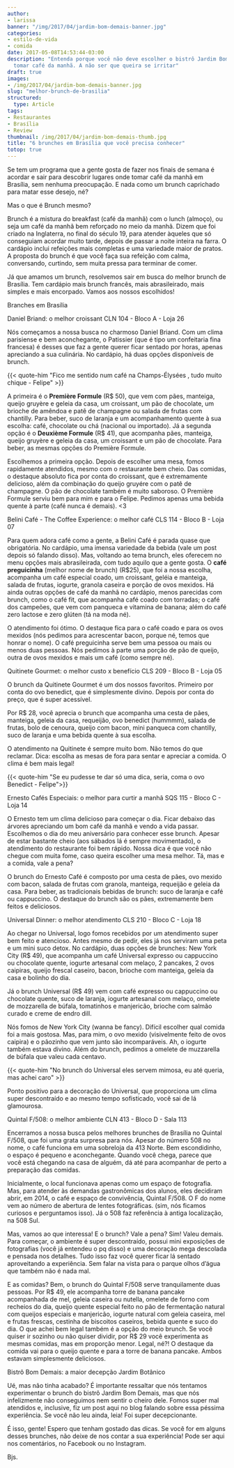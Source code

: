 ```yaml
---
author:
- larissa
banner: "/img/2017/04/jardim-bom-demais-banner.jpg"
categories:
- estilo-de-vida
- comida
date: 2017-05-08T14:53:44-03:00
description: "Entenda porque você não deve escolher o bistrô Jardim Bom Demais para
  tomar café da manhã. A não ser que queira se irritar"
draft: true
images:
- /img/2017/04/jardim-bom-demais-banner.jpg
slug: "melhor-brunch-de-brasilia"
structured:
  type: Article
tags:
- Restaurantes
- Brasília
- Review
thumbnail: /img/2017/04/jardim-bom-demais-thumb.jpg
title: "6 brunches em Brasília que você precisa conhecer"
totop: true
---
```


Se tem um programa que a gente gosta de fazer nos finais de semana é acordar e sair para descobrir lugares onde tomar café da manhã em Brasília, sem nenhuma preocupação. E nada como um brunch caprichado para matar esse desejo, né?

Mas o que é Brunch mesmo?

Brunch é a mistura do breakfast (café da manhã) com o lunch (almoço), ou seja um café da manhã bem reforçado no meio da manhã. Dizem que foi criado na Inglaterra, no final do século 19, para atender àqueles que só conseguiam acordar muito tarde, depois de passar a noite inteira na farra. O cardápio inclui refeições mais completas e uma variedade maior de pratos. A proposta do brunch é que você faça sua refeição com calma, conversando, curtindo, sem muita pressa para terminar de comer.

Já que amamos um brunch, resolvemos sair em busca do melhor brunch de Brasília. Tem cardápio mais brunch francês, mais abrasileirado, mais simples e mais encorpado. Vamos aos nossos escolhidos!

Branches em Brasília

Daniel Briand: o melhor croissant
CLN 104 - Bloco A - Loja 26

Nós começamos a nossa busca no charmoso Daniel Briand. Com um clima parisiense e bem aconchegante, o Patissier (que é tipo um confeitaria fina francesa) é desses que faz a gente querer ficar sentado por horas, apenas apreciando a sua culinária. No cardápio, há duas opções disponíveis de brunch.

{{< quote-him "Fico me sentido num café na Champs-Élysées , tudo muito chique - Felipe" >}}

A primeira é o **Première Formule** (R$ 50), que vem com pães, manteiga, queijo gruyère e geleia da casa, um croissant, um pão de chocolate, um brioche de amêndoa e patê de champagne ou salada de frutas com chantilly. Para beber, suco de laranja e um acompanhamento quente à sua escolha: café, chocolate ou chá (nacional ou importado).
Já a segunda opção é o **Deuxième Formule** (R$ 41), que acompanha pães, manteiga, queijo gruyère e geleia da casa, um croissant e um pão de chocolate. Para beber, as mesmas opções do Première Formule.

Escolhemos a primeira opção. Depois de escolher uma mesa, fomos rapidamente atendidos, mesmo com o restaurante bem cheio.  Das comidas, o destaque absoluto fica por conta do croissant, que é extremamente delicioso, além da combinação do queijo gruyére com o patê de champagne. O pão de chocolate também é muito saboroso. O Première Formule serviu bem para mim e para o Felipe. Pedimos apenas uma bebida quente à parte (café nunca é demais). <3


Belini Café - The Coffee Experience: o melhor café
CLS 114 - Bloco B - Loja 07

Para quem adora café como a gente, a Belini Café é parada quase que obrigatória. No cardápio, uma imensa variedade da bebida (vale um post depois só falando disso). Mas, voltando ao tema brunch, eles oferecem no menu opções mais abrasileirada, com tudo aquilo que a gente gosta. O **café preguicinha** (melhor nome de brunch) (R$25), que foi a nossa escolha, acompanha um café especial coado, um croissant, geléia e manteiga, salada de frutas, iogurte, granola caseira e porção de ovos mexidos. Há ainda outras opções de café da manhã no cardápio, menos parecidas com brunch, como o café fit, que acompanha café coado com torradas; o café dos campeões, que vem com panqueca e vitamina de banana; além do café zero lactose e zero glúten (tá na moda né).

O atendimento foi ótimo. O destaque fica para o café coado e para os ovos mexidos (nós pedimos para acrescentar bacon, porque né, temos que honrar o nome). O café preguicinha serve bem uma pessoa ou mais ou menos duas pessoas. Nós pedimos à parte uma porção de pão de queijo, outra de ovos mexidos e mais um café (como sempre né).


Quitinete Gourmet: o melhor custo x benefício
CLS 209 - Bloco B - Loja 05

O brunch da Quitinete Gourmet é um dos nossos favoritos. Primeiro por conta do ovo benedict, que é simplesmente divino. Depois por conta do preço, que é super acessível.

Por R$ 28, você aprecia o brunch que acompanha uma cesta de pães, manteiga, geleia da casa, requeijão, ovo benedict (hummmm), salada de frutas, bolo de cenoura, queijo com bacon, mini panqueca com chantilly, suco de laranja e uma bebida quente à sua escolha.

 O atendimento na Quitinete é sempre muito bom. Não temos do que reclamar. Dica: escolha as mesas de fora para sentar e apreciar a comida. O clima é bem mais legal!

{{< quote-him "Se eu pudesse te dar só uma dica, seria, coma o ovo Benedict - Felipe">}}

Ernesto Cafés Especiais: o melhor para curtir a manhã
SQS 115 - Bloco C - Loja 14

O Ernesto tem um clima delicioso para começar o dia. Ficar debaixo das árvores apreciando um bom café da manhã e vendo a vida passar. Escolhemos o dia do meu aniversário para conhecer esse brunch. Apesar de estar bastante cheio (aos sábados lá é sempre movimentado), o atendimento do restaurante foi bem rápido. Nossa dica é que você não chegue com muita fome, caso queira escolher uma mesa melhor. Tá, mas e a comida, vale a pena?

O brunch do Ernesto Café  é composto por uma cesta de pães, ovo mexido com bacon, salada de frutas com granola, manteiga, requeijão e geleia da casa. Para beber, as tradicionais bebidas de brunch: suco de laranja e café ou cappuccino. O destaque do brunch são os pães, extremamente bem feitos e deliciosos.


Universal Dinner: o melhor atendimento
CLS 210 - Bloco C - Loja 18

Ao chegar no Universal, logo fomos recebidos por um atendimento super bem feito e atencioso. Antes mesmo de pedir, eles já nos serviram uma peta e um mini suco detox.  No cardápio, duas opções de brunches: New York City (R$ 49), que acompanha um café Universal expresso ou cappuccino ou chocolate quente, iogurte artesanal com melaço, 2 pancakes, 2 ovos caipiras, queijo frescal caseiro, bacon, brioche com manteiga, geleia da casa e bolinho do dia.

Já o brunch Universal (R$ 49) vem com café expresso ou cappuccino ou chocolate quente, suco de laranja, iogurte artesanal com melaço, omelete de mozzarella de búfala, tomatinhos e manjericão, brioche com salmão curado e creme de endro dill.

Nós fomos de New York City (wanna be fancy). Difícil escolher qual comida foi a mais gostosa. Mas, para mim, o ovo mexido (visivelmente feito de ovos caipira) e o pãozinho que vem junto são incomparáveis. Ah, o iogurte também estava divino.  Além do brunch, pedimos a omelete de muzzarella de búfala que valeu cada centavo.

{{< quote-him "No brunch do Universal eles servem mimosa, eu até queria, mas achei caro" >}}

Ponto positivo para a decoração do Universal, que proporciona um clima super descontraído e ao mesmo tempo sofisticado, você sai de lá glamourosa.


Quintal F/508: o melhor ambiente
CLN 413 - Bloco D - Sala 113

Encerramos a nossa busca pelos melhores brunches de Brasília no Quintal F/508, que foi uma grata surpresa para nós. Apesar do número 508 no nome, o café funciona em uma sobreloja da 413 Norte. Bem escondidinho, o espaço é pequeno e aconchegante. Quando você chega, parece que você está chegando na casa de alguém, dá até para acompanhar de perto a preparação das comidas.

Inicialmente, o local funcionava apenas como um espaço de fotografia. Mas, para atender às demandas gastronômicas dos alunos, eles decidiram abrir, em 2014, o café e espaço de convivência, Quintal F/508. O F do nome vem  ao número de abertura de lentes fotográficas. (sim, nós ficamos curiosos e perguntamos isso). Já o  508 faz referência à antiga localização, na 508 Sul.

Mas, vamos ao que interessa! E o brunch? Vale a pena? Sim! Valeu demais. Para começar, o ambiente é super descontraído, possui mini exposições de fotografias (você já entendeu o pq disso) e uma decoração mega descolada e pensada nos detalhes. Tudo isso faz você querer ficar lá sentado aproveitando a experiência. Sem falar na vista para o parque olhos d’água que também não é nada mal.

E as comidas? Bem, o brunch do Quintal F/508 serve tranquilamente duas pessoas. Por R$ 49, ele acompanha  torre de banana pancake acompanhada de mel, geleia caseira ou nutella, omelete de forno com recheios do dia, queijo quente especial feito no pão de fermentação natural com queijos especiais e manjericão, iogurte natural com geleia caseira, mel e frutas frescas, cestinha de biscoitos caseiros, bebida quente e suco do dia. O que achei bem legal também é a opção do meio brunch. Se você quiser ir sozinho ou não quiser dividir, por R$ 29 você experimenta as mesmas comidas, mas em proporção menor. Legal, né?! O destaque da comida vai para o queijo quente e para a torre de banana pancake. Ambos estavam simplesmente deliciosos.

Bistrô Bom Demais: a maior decepção
Jardim Botânico

Ué, mas não tinha acabado? É importante ressaltar que nós tentamos experimentar o brunch do bistrô Jardim Bom Demais, mas que nós infelizmente não conseguimos nem sentir o cheiro dele. Fomos super mal atendidos e, inclusive, fiz um post aqui no blog falando sobre essa péssima experiência. Se você não leu ainda, leia! Foi super decepcionante.

É isso, gente! Espero que tenham gostado das dicas. Se você for em alguns desses brunches, não deixe de nos contar a sua experiência! Pode ser aqui nos comentários, no Facebook ou no Instagram.

Bjs.
